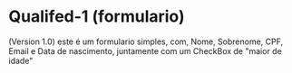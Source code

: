 # Qualifed-1 (formulario)
 (Version 1.0) este é um formulario simples, com, Nome, Sobrenome, CPF, Email e Data de nascimento, juntamente com um CheckBox de "maior de idade"
